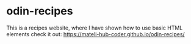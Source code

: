 # odin-recipes
This is a recipes website, 
where I have shown how to use basic HTML elements                                                                            check it out:
https://mateli-hub-coder.github.io/odin-recipes/

